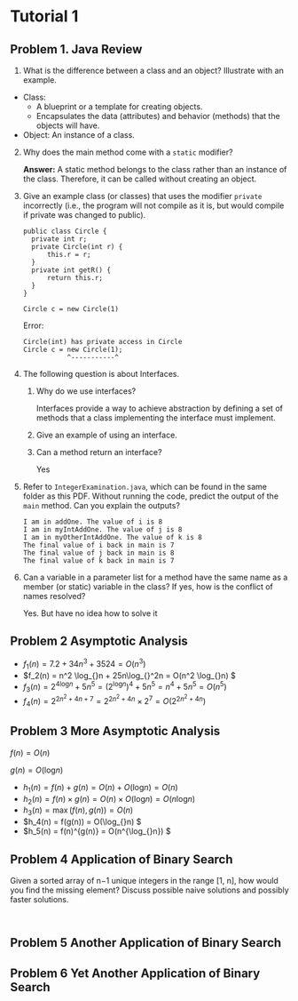 # Tutorial 1

## Problem 1. Java Review

1. What is the difference between a class and an object? Illustrate with an example.

- Class:
  - A blueprint or a template for creating objects.
  - Encapsulates the data (attributes) and behavior (methods) that the objects will have.
- Object: An instance of a class.

2. Why does the main method come with a `static` modifier?

   **Answer:** A static method belongs to the class rather than an instance of the class. Therefore, it can be called without creating an object.
3. Give an example class (or classes) that uses the modifier
   `private` incorrectly (i.e., the program will not compile as it is, but would compile if private was changed to public).

   ```
   public class Circle {
     private int r;
     private Circle(int r) {
         this.r = r;
     }
     private int getR() {
         return this.r;
     }
   }

   Circle c = new Circle(1)
   ```

   Error:

   ```
   Circle(int) has private access in Circle
   Circle c = new Circle(1);
              ^-----------^
   ```
4. The following question is about Interfaces.

   1. Why do we use interfaces?

      Interfaces provide a way to achieve abstraction
      by defining a set of methods that a class implementing
      the interface must implement.
   2. Give an example of using an interface.
   3. Can a method return an interface?

      Yes
5. Refer to ``IntegerExamination.java``, which can be found in the same folder as this PDF.
   Without running the code, predict the output of the `main` method. Can you explain the
   outputs?

   ```
   I am in addOne. The value of i is 8
   I am in myIntAddOne. The value of j is 8
   I am in myOtherIntAddOne. The value of k is 8
   The final value of i back in main is 7
   The final value of j back in main is 8
   The final value of k back in main is 7
   ```
6. Can a variable in a parameter list for a method have the same name as a member (or static)
   variable in the class? If yes, how is the conflict of names resolved?

   Yes.
   But have no idea how to solve it

## Problem 2 Asymptotic Analysis

- $f_1(n)= 7.2 + 34n^3 + 3524 = O(n^3)$
- $f_2(n) = n^2 \log_{}n + 25n\log_{}^2n = O(n^2 \log_{}n) $
- $f_3(n) = 2^{4\log_{}n} + 5n^5 = (2^{\log_{}n})^4 + 5n^5 = n^4 + 5n^5 = O(n^5)$
- $f_4(n) = 2^{2n^2 + 4n + 7} = 2^{2n^2 + 4n} \times 2^7= O(2^{2n^2 + 4n})$

## Problem 3 More Asymptotic Analysis

$f(n) = O(n)$

$g(n) = O(\log_{}n)$

- $h_1(n) = f(n) + g(n) = O(n) + O(\log_{}n) = O(n)$
- $h_2(n) = f(n) \times g(n) = O(n) \times O(\log_{}n) = O(n\log_{}n)$
- $h_3(n) = \max (f(n), g(n)) = O(n)$
- $h_4(n) = f(g(n)) = O(\log_{}n) $
- $h_5(n) = f(n)^{g(n)} = O(n^{\log_{}n}) $

## Problem 4 Application of Binary Search

Given a sorted array of n−1 unique integers in the range [1, n], how would you find the missing element? Discuss possible naive solutions and possibly faster solutions.

```angular2html
  
```

## Problem 5 Another Application of Binary Search

## Problem 6 Yet Another Application of Binary Search
